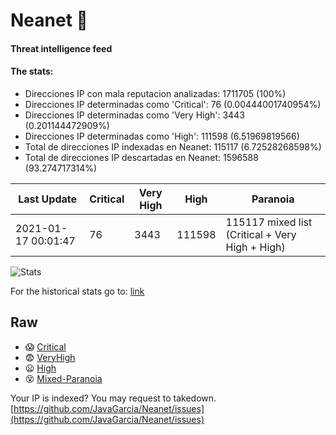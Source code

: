# Neanet :hocho:
#### Threat intelligence feed
#### The stats:

- Direcciones IP con mala reputacion analizadas: 1711705 (100%)
- Direcciones IP determinadas como 'Critical':  76 (0.00444001740954%)
- Direcciones IP determinadas como 'Very High':  3443 (0.201144472909%)
- Direcciones IP determinadas como 'High':  111598 (6.51969819566)
- Total de direcciones IP indexadas en Neanet:  115117 (6.72528268598%)
- Total de direcciones IP descartadas en Neanet:  1596588 (93.274717314%)

| Last Update | Critical | Very High | High | Paranoia |
| --- | --- | --- | --- | --- |
| 2021-01-17 00:01:47 | 76 | 3443 | 111598 | 115117 mixed list (Critical + Very High + High)|

![Stats](https://docs.google.com/spreadsheets/d/e/2PACX-1vSnaNMIXVabIpDJjufMlzH7poXnshF3mgd8Is1g9ytUEzVsP5my4Trn8f-xkoLLQ38xpL3HtmUexLo6/pubchart?oid=501124687&format=image)

For the historical stats go to: [link](/stats.csv)
## Raw
- :scream: [Critical](https://raw.githubusercontent.com/JavaGarcia/Neanet/master/blacklists/neanet_critical.txt)
- :fearful: [VeryHigh](https://raw.githubusercontent.com/JavaGarcia/Neanet/master/blacklists/neanet_veryHigh.txtt)
- :frowning: [High](https://raw.githubusercontent.com/JavaGarcia/Neanet/master/blacklists/neanet_high.txt)
- :dizzy_face: [Mixed-Paranoia](https://raw.githubusercontent.com/JavaGarcia/Neanet/master/blacklists/neanet_all.txt)


Your IP is indexed? You may request to takedown. [https://github.com/JavaGarcia/Neanet/issues](https://github.com/JavaGarcia/Neanet/issues)





























































































































































































































































































































































































































































































































































































































































































































































































































































































































































































































































































































































































































































































































































































































































































































































































































































































































































































































































































































































































































































































































































































































































































































































































































































































































































































































































































































































































































































































































































































































































































































































































































































































































































































































































































































































































































































































